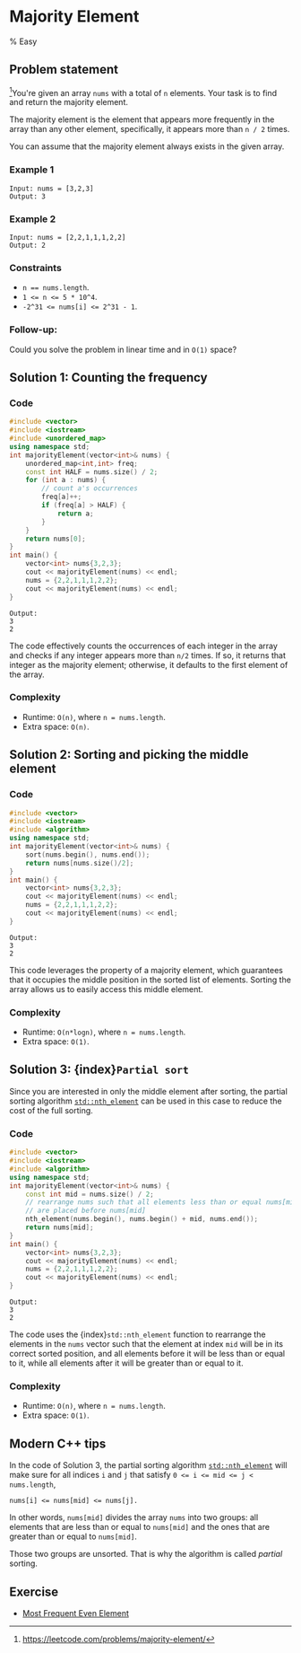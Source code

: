 # Majority Element
% Easy
## Problem statement

[^url]You're given an array `nums` with a total of `n` elements. Your task is to find and return the majority element.

The majority element is the element that appears more frequently in the array than any other element, specifically, it appears more than `n / 2` times.

You can assume that the majority element always exists in the given array.

[^url]: https://leetcode.com/problems/majority-element/
### Example 1
```text
Input: nums = [3,2,3]
Output: 3
```

### Example 2
```text
Input: nums = [2,2,1,1,1,2,2]
Output: 2
``` 

### Constraints

* `n == nums.length`.
* `1 <= n <= 5 * 10^4`.
* `-2^31 <= nums[i] <= 2^31 - 1`.
 

### Follow-up: 
Could you solve the problem in linear time and in `O(1)` space?

## Solution 1: Counting the frequency

### Code
```cpp
#include <vector>
#include <iostream>
#include <unordered_map>
using namespace std;
int majorityElement(vector<int>& nums) {
    unordered_map<int,int> freq;
    const int HALF = nums.size() / 2;
    for (int a : nums) {
        // count a's occurrences
        freq[a]++; 
        if (freq[a] > HALF) {
            return a;
        }
    }
    return nums[0];
}
int main() {
    vector<int> nums{3,2,3};
    cout << majorityElement(nums) << endl;
    nums = {2,2,1,1,1,2,2};
    cout << majorityElement(nums) << endl;
}
```
```text
Output:
3
2
```

The code effectively counts the occurrences of each integer in the array and checks if any integer appears more than `n/2` times. If so, it returns that integer as the majority element; otherwise, it defaults to the first element of the array.


### Complexity
* Runtime: `O(n)`, where `n = nums.length`.
* Extra space: `O(n)`.

## Solution 2: Sorting and picking the middle element

### Code
```cpp
#include <vector>
#include <iostream>
#include <algorithm>
using namespace std;
int majorityElement(vector<int>& nums) {
    sort(nums.begin(), nums.end());
    return nums[nums.size()/2];
}
int main() {
    vector<int> nums{3,2,3};
    cout << majorityElement(nums) << endl;
    nums = {2,2,1,1,1,2,2};
    cout << majorityElement(nums) << endl;
}
```
```text
Output:
3
2
```

This code leverages the property of a majority element, which guarantees that it occupies the middle position in the sorted list of elements. Sorting the array allows us to easily access this middle element. 


### Complexity

* Runtime: `O(n*logn)`, where `n = nums.length`.
* Extra space: `O(1)`.

## Solution 3: {index}`Partial sort`

Since you are interested in only the middle element after sorting, the partial sorting algorithm [`std::nth_element`](https://en.cppreference.com/w/cpp/algorithm/nth_element) can be used in this case to reduce the cost of the full sorting.

### Code
```cpp
#include <vector>
#include <iostream>
#include <algorithm>
using namespace std;
int majorityElement(vector<int>& nums) {
    const int mid = nums.size() / 2;
    // rearrange nums such that all elements less than or equal nums[mid] 
    // are placed before nums[mid]
    nth_element(nums.begin(), nums.begin() + mid, nums.end());
    return nums[mid];
}
int main() {
    vector<int> nums{3,2,3};
    cout << majorityElement(nums) << endl;
    nums = {2,2,1,1,1,2,2};
    cout << majorityElement(nums) << endl;
}
```
```text
Output:
3
2
```

The code uses the {index}`std::nth_element` function to rearrange the elements in the `nums` vector such that the element at index `mid` will be in its correct sorted position, and all elements before it will be less than or equal to it, while all elements after it will be greater than or equal to it.

### Complexity

* Runtime: `O(n)`, where `n = nums.length`.
* Extra space: `O(1)`.


## Modern C++ tips

In the code of Solution 3, the partial sorting algorithm [`std::nth_element`](https://en.cppreference.com/w/cpp/algorithm/nth_element) will make sure for all indices `i` and `j` that satisfy `0 <= i <= mid <= j < nums.length`,

    nums[i] <= nums[mid] <= nums[j].

In other words, `nums[mid]` divides the array `nums` into two groups: all elements that are less than or equal to `nums[mid]` and the ones that are greater than or equal to `nums[mid]`. 

Those two groups are unsorted. That is why the algorithm is called *partial* sorting. 

## Exercise
- [Most Frequent Even Element](https://leetcode.com/problems/most-frequent-even-element/)